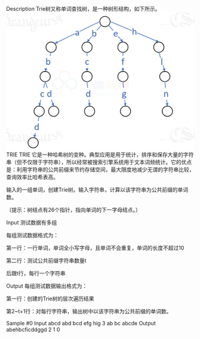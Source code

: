Description
Trie树又称单词查找树，是一种树形结构，如下所示。
![Alt text](image.png)
TRIE
TRIE
它是一种哈希树的变种。典型应用是用于统计，排序和保存大量的字符串（但不仅限于字符串），所以经常被搜索引擎系统用于文本词频统计。它的优点是：利用字符串的公共前缀来节约存储空间，最大限度地减少无谓的字符串比较，查询效率比哈希表高。

输入的一组单词，创建Trie树。输入字符串，计算以该字符串为公共前缀的单词数。

（提示：树结点有26个指针，指向单词的下一字母结点。）

Input
测试数据有多组

每组测试数据格式为：

第一行：一行单词，单词全小写字母，且单词不会重复，单词的长度不超过10

第二行：测试公共前缀字符串数量t

后跟t行，每行一个字符串

Output
每组测试数据输出格式为：

第一行：创建的Trie树的层次遍历结果

第2~t+1行：对每行字符串，输出树中以该字符串为公共前缀的单词数。

Sample
#0
Input
abcd abd bcd efg hig
3
ab
bc
abcde
Output
abehbcficddggd
2
1
0